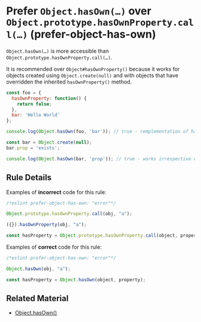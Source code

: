 # Prefer `Object.hasOwn(…)` over `Object.prototype.hasOwnProperty.call(…)` (prefer-object-has-own)

`Object.hasOwn(…)` is more accessible than `Object.prototype.hasOwnProperty.call(…)`.

It is recommended over `Object#hasOwnProperty()` because it works for objects created using `Object.create(null)` and with objects that have overridden the inherited `hasOwnProperty()` method.

```js
const foo = {
  hasOwnProperty: function() {
    return false;
  },
  bar: 'Hello World'
};

console.log(Object.hasOwn(foo, 'bar')); // true - remplementation of hasOwnProperty() does not affect Object

const bar = Object.create(null);
bar.prop = 'exists';

console.log(Object.hasOwn(bar, 'prop')); // true - works irrespective of how the object is created.
```

## Rule Details

Examples of **incorrect** code for this rule:

```js
/*eslint prefer-object-has-own: "error"*/

Object.prototype.hasOwnProperty.call(obj, "a");

({}).hasOwnProperty(obj, "a");

const hasProperty = Object.prototype.hasOwnProperty.call(object, property);
```

Examples of **correct** code for this rule:

```js
/*eslint prefer-object-has-own: "error"*/

Object.hasOwn(obj, "a");

const hasProperty = Object.hasOwn(object, property);
```

## Related Material

* [Object.hasOwn()](https://developer.mozilla.org/en-US/docs/Web/JavaScript/Reference/Global_Objects/Object/hasOwn)
